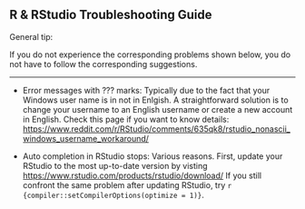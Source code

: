 ## R & RStudio Troubleshooting Guide

General tip:


If you do not experience the corresponding problems shown below, you do not have to follow the corresponding suggestions.

---

* Error messages with ??? marks: Typically due to the fact that your Windows user name is in not in Enlgish. A straightforward solution is to change your username to an English username or create a new account in English. Check this page if you want to know details: https://www.reddit.com/r/RStudio/comments/635qk8/rstudio_nonascii_windows_username_workaround/

* Auto completion in RStudio stops: Various reasons. First, update your RStudio to the most up-to-date version by visting https://www.rstudio.com/products/rstudio/download/ If you still confront the same problem after updating RStudio, try `r {compiler::setCompilerOptions(optimize = 1)}`.

